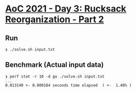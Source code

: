 # [AoC 2021 - Day 3: Rucksack Reorganization - Part 2](https://adventofcode.com/2022/day/3)

Run
---

```
❯ ./solve.sh input.txt
```


Benchmark (Actual input data)
-----------------------------

```
❯ perf stat -r 10 -d go ./solve.sh input.txt
...
0.013140 +- 0.000184 seconds time elapsed  ( +-  1.40% )
```
